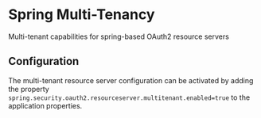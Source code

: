 # Spring Multi-Tenancy

Multi-tenant capabilities for spring-based OAuth2 resource servers


## Configuration

The multi-tenant resource server configuration can be activated by adding the property
`spring.security.oauth2.resourceserver.multitenant.enabled=true`
to the application properties.
